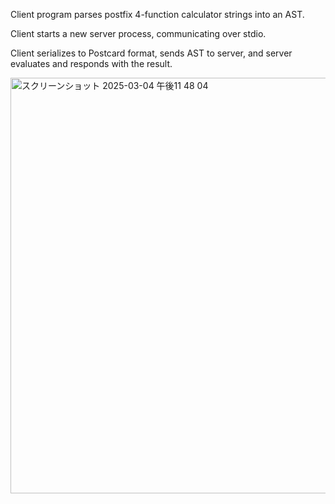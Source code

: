 Client program parses postfix 4-function calculator strings into an AST.

Client starts a new server process, communicating over stdio.

Client serializes to Postcard format, sends AST to server,
and server evaluates and responds with the result.

<img width="665" alt="スクリーンショット 2025-03-04 午後11 48 04" src="https://github.com/user-attachments/assets/bc532106-73eb-45bd-aab9-ab3438e750f6" />
